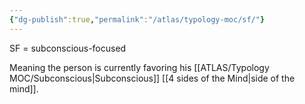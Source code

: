```yaml
---
{"dg-publish":true,"permalink":"/atlas/typology-moc/sf/"}
---
```



SF = subconscious-focused 

Meaning the person is currently favoring his [[ATLAS/Typology MOC/Subconscious\|Subconscious]] [[4 sides of the Mind\|side of the mind]]. 